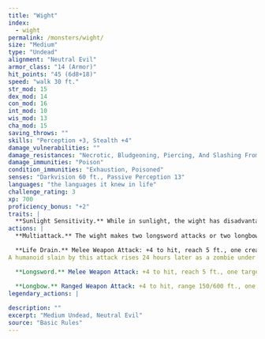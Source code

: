 ```yaml
---
title: "Wight"
index:
  - wight
permalink: /monsters/wight/
size: "Medium"
type: "Undead"
alignment: "Neutral Evil"
armor_class: "14 (Armor)"
hit_points: "45 (6d8+18)"
speed: "walk 30 ft."
str_mod: 15
dex_mod: 14
con_mod: 16
int_mod: 10
wis_mod: 13
cha_mod: 15
saving_throws: ""
skills: "Perception +3, Stealth +4"
damage_vulnerabilities: ""
damage_resistances: "Necrotic, Bludgeoning, Piercing, And Slashing From Nonmagical Weapons That Aren'T Silvered"
damage_immunities: "Poison"
condition_immunities: "Exhaustion, Poisoned"
senses: "Darkvision 60 ft., Passive Perception 13"
languages: "the languages it knew in life"
challenge_rating: 3
xp: 700
proficiency_bonus: "+2"
traits: |
  **Sunlight Sensitivity.** While in sunlight, the wight has disadvantage on attack rolls, as well as on Wisdom (Perception) checks that rely on sight.
actions: |
  **Multiattack.** The wight makes two longsword attacks or two longbow attacks. It can use its Life Drain in place of one longsword attack.

  **Life Drain.** Melee Weapon Attack: +4 to hit, reach 5 ft., one creature. Hit: 5 (1d6 + 2) necrotic damage. The target must succeed on a DC 13 Constitution saving throw or its hit point maximum is reduced by an amount equal to the damage taken. This reduction lasts until the target finishes a long rest. The target dies if this effect reduces its hit point maximum to 0.
A humanoid slain by this attack rises 24 hours later as a zombie under the wight's control, unless the humanoid is restored to life or its body is destroyed. The wight can have no more than twelve zombies under its control at one time.

  **Longsword.** Melee Weapon Attack: +4 to hit, reach 5 ft., one target. Hit: 6 (1d8 + 2) slashing damage, or 7 (1d10 + 2) slashing damage if used with two hands.

  **Longbow.** Ranged Weapon Attack: +4 to hit, range 150/600 ft., one target. Hit: 6 (1d8 + 2) piercing damage.  
legendary_actions: |
  
description: ""
excerpt: "Medium Undead, Neutral Evil"
source: "Basic Rules"
---
```

